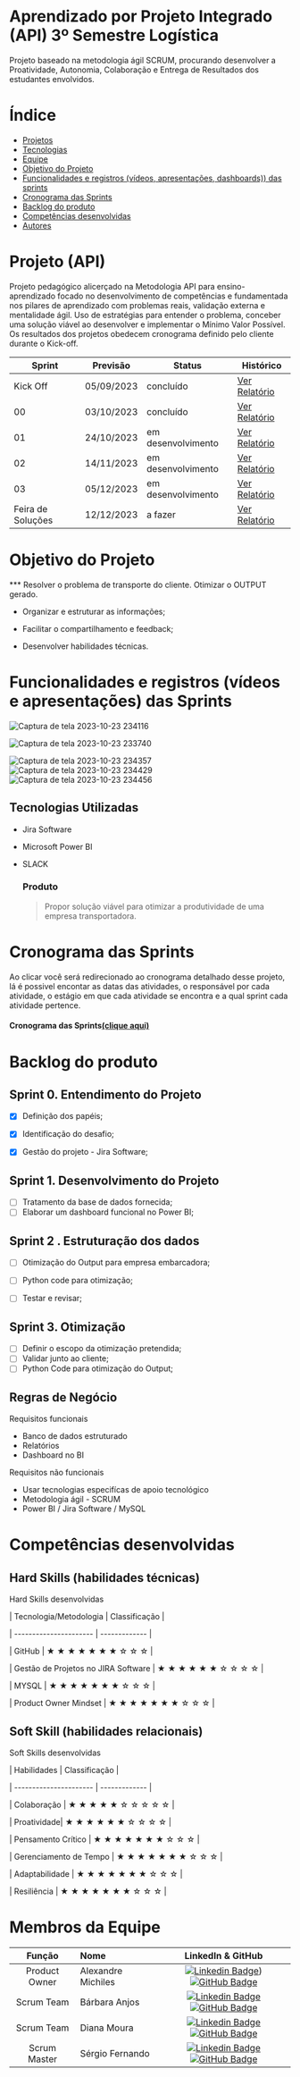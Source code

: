 # Aprendizado por Projeto Integrado (API) 3º Semestre Logística

Projeto baseado na metodologia ágil SCRUM, procurando desenvolver a Proatividade, Autonomia, Colaboração e Entrega de Resultados dos estudantes envolvidos.

# Índice

* [Projetos](#projetos)
* [Tecnologias](#tecnologias)
* [Equipe](#equipe)
* [Objetivo do Projeto](#objetivo-do-projeto)
* [Funcionalidades e registros (vídeos, apresentações, dashboards)) das sprints](#funcionalidades-e-registros-(vídeos-e-apresentações)-das-sprints)
* [Cronograma das Sprints](#Cronograma-das-Sprints)
* [Backlog do produto](#Backlog-do-produto)
* [Competências desenvolvidas](#competências-desenvolvidas)
* [Autores](#autores)

# Projeto (API) 
Projeto pedagógico alicerçado na Metodologia API para ensino-aprendizado focado no desenvolvimento de competências e fundamentada nos pilares de aprendizado com problemas reais, validação externa e mentalidade ágil. 
Uso de estratégias para entender o problema, conceber uma solução viável ao desenvolver e implementar o Mínimo Valor Possível. 
Os resultados dos projetos obedecem cronograma definido pelo cliente durante o Kick-off.

Sprint | Previsão | Status| Histórico|
|------|--------|------|--------|
|Kick Off | 05/09/2023 | concluído| [Ver Relatório](https://fatecsjc-prd.azurewebsites.net/downloads/estagio/modelo_relatorio_estagio_gpi.docx) | 
|00 | 03/10/2023 | concluído| [Ver Relatório](https://fatecspgov-my.sharepoint.com/personal/alexandre_silva255_fatec_sp_gov_br/_layouts/15/Doc.aspx?sourcedoc=%7BCC924850-3CE1-4E70-BB7F-6BD8E22FC775%7D&file=Sprint0_0310203_ROTEIRO.docx&action=default&mobileredirect=true&DefaultItemOpen=1) | 
|01|  24/10/2023 | em desenvolvimento |[Ver Relatório](https://fatecsjc-prd.azurewebsites.net/downloads/estagio/modelo_relatorio_estagio_gpi.docx) | 
|02| 14/11/2023  | em desenvolvimento |[Ver Relatório](https://fatecsjc-prd.azurewebsites.net/downloads/estagio/modelo_relatorio_estagio_gpi.docx) | 
|03| 05/12/2023  | em desenvolvimento |[Ver Relatório](https://fatecsjc-prd.azurewebsites.net/downloads/estagio/modelo_relatorio_estagio_gpi.docx)  | 
|Feira de Soluções|12/12/2023 |a fazer |[Ver Relatório](https://fatecsjc-prd.azurewebsites.net/downloads/estagio/modelo_relatorio_estagio_gpi.docx) | 



# Objetivo do Projeto
*** Resolver o problema de transporte do cliente. Otimizar o OUTPUT gerado.

* Organizar e estruturar as informações;

* Facilitar o compartilhamento e feedback;

* Desenvolver habilidades técnicas.

# Funcionalidades e registros (vídeos e apresentações) das Sprints

![Captura de tela 2023-10-23 234116](https://github.com/milquilos/API3LOG/assets/112833107/81260e50-8be8-4561-8a87-df5bed21f1f0)

![Captura de tela 2023-10-23 233740](https://github.com/milquilos/API3LOG/assets/112833107/acca98b9-d60c-450f-b70e-b71b03fd7714)

![Captura de tela 2023-10-23 234357](https://github.com/milquilos/API3LOG/assets/112833107/1e1de19f-750b-4695-b661-781e41042661)
![Captura de tela 2023-10-23 234429](https://github.com/milquilos/API3LOG/assets/112833107/582b6a04-26a1-4a45-b201-66cbd34670b9)
![Captura de tela 2023-10-23 234456](https://github.com/milquilos/API3LOG/assets/112833107/a751f325-feac-4280-8d62-b437c4c3fad2)



## Tecnologias Utilizadas

* Jira Software
* Microsoft Power BI
* SLACK 

  ### Produto 
  > Propor solução viável para otimizar a produtividade de uma empresa transportadora.  

# Cronograma das Sprints

Ao clicar você será redirecionado ao cronograma detalhado desse projeto, lá é possivel encontar as datas das atividades, o responsável por cada atividade, o estágio em que cada atividade se encontra e a qual sprint cada atividade pertence.

#### Cronograma das Sprints[(clique aqui)](https://apifatec.atlassian.net/jira/software/projects/LOG3MAN/boards/6/backlog)

# Backlog do produto

## Sprint 0. Entendimento do Projeto
- [x] Definição dos papéis;
- [x] Identificação do desafio;
- [x] Gestão do projeto - Jira Software;


## Sprint 1. Desenvolvimento do Projeto
- [ ] Tratamento da base de dados fornecida;
- [ ] Elaborar um dashboard funcional no Power BI;
      
## Sprint 2 . Estruturação dos dados 
- [ ] Otimização do Output para empresa embarcadora;
- [ ] Python code para otimização;
- [ ] Testar e revisar;

      
## Sprint 3. Otimização
- [ ] Definir o escopo da otimização pretendida;
- [ ] Validar junto ao cliente;
- [ ] Python Code para otimização do Output;
  
<div align="center">
    
</div>

Regras de Negócio
- 

Requisitos funcionais 
- Banco de dados estruturado
- Relatórios 
- Dashboard no BI

  
Requisitos não funcionais
- Usar tecnologias especifícas de apoio tecnológico
- Metodologia ágil - SCRUM
- Power BI / Jira Software / MySQL
  

# Competências desenvolvidas

## Hard Skills (habilidades técnicas)

<summary>Hard Skills desenvolvidas</summary>

| Tecnologia/Metodologia | Classificação |

| ---------------------- | ------------- |

| GitHub | ★ ★ ★ ★ ★ ★ ★ ☆ ☆ ☆ |

| Gestão de Projetos no JIRA Software | ★ ★ ★ ★ ★ ★ ☆ ☆ ☆ ☆ |

| MYSQL | ★ ★ ★ ★ ★ ★ ★ ☆ ☆ ☆ |

| Product Owner Mindset | ★ ★ ★ ★ ★ ★ ★ ☆ ☆ ☆ |

## Soft Skill (habilidades relacionais)

<summary>Soft Skills desenvolvidas</summary>

| Habilidades | Classificação |

| ---------------------- | ------------- |

| Colaboração | ★ ★ ★ ★ ★ ☆ ☆ ☆ ☆ ☆ |

| Proatividade| ★ ★ ★ ★ ★ ★ ☆ ☆ ☆ ☆ |

| Pensamento Crítico | ★ ★ ★ ★ ★ ★ ★ ☆ ☆ ☆ |

| Gerenciamento de Tempo | ★ ★ ★ ★ ★ ★ ★ ☆ ☆ ☆ |

| Adaptabilidade | ★ ★ ★ ★ ★ ★ ★ ☆ ☆ ☆ |

| Resiliência | ★ ★ ★ ★ ★ ★ ★ ☆ ☆ ☆ |

</details>

# Membros da Equipe
|    Função     | Nome                                  |                                                                                                                                                      LinkedIn & GitHub                                                                                                                                                     |
| :-----------: | :------------------------------------ | :-------------------------------------------------------------------------------------------------------------------------------------------------------------------------------------------------------------------------------------------------------------------------------------------------------------------------: |
| Product Owner |   Alexandre Michiles        |     [![Linkedin Badge](https://img.shields.io/badge/Linkedin-blue?style=flat-square&logo=Linkedin&logoColor=white)](https://www.linkedin.com/in/alexandre-michiles1981-801830145/)) [![GitHub Badge](https://img.shields.io/badge/GitHub-111217?style=flat-square&logo=github&logoColor=white)](https://github.com/milquilos/API3LOG)              |
| Scrum Team  | Bárbara Anjos |      [![Linkedin Badge](https://img.shields.io/badge/Linkedin-blue?style=flat-square&logo=Linkedin&logoColor=white)](https://www.linkedin.com/in/mariagabrielareis/) [![GitHub Badge](https://img.shields.io/badge/GitHub-111217?style=flat-square&logo=github&logoColor=white)](https://github.com/MariaGabrielaReis)     |
| Scrum Team  | Diana Moura              |         [![Linkedin Badge](https://img.shields.io/badge/Linkedin-blue?style=flat-square&logo=Linkedin&logoColor=white)](https://www.linkedin.com/in/antonio-nepomuceno-04943720a/) [![GitHub Badge](https://img.shields.io/badge/GitHub-111217?style=flat-square&logo=github&logoColor=white)](https://github.com/Nepoun)        |
|  Scrum Master  | Sérgio Fernando          |         [![Linkedin Badge](https://img.shields.io/badge/Linkedin-blue?style=flat-square&logo=Linkedin&logoColor=white)](https://www.linkedin.com/in/caio-vitor-c1/) [![GitHub Badge](https://img.shields.io/badge/GitHub-111217?style=flat-square&logo=github&logoColor=white)](https://github.com/CaioVitorDias1)        |

